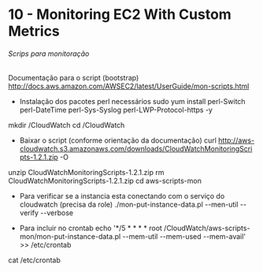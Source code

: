 # 10 - Monitoring EC2 With Custom Metrics

###### Scrips para monitoração

Documentação para o script (bootstrap)
http://docs.aws.amazon.com/AWSEC2/latest/UserGuide/mon-scripts.html

- Instalação dos pacotes perl necessários
sudo yum install perl-Switch perl-DateTime perl-Sys-Syslog perl-LWP-Protocol-https -y


mkdir /CloudWatch
cd /CloudWatch

- Baixar o script (conforme orientação da documentação)
curl http://aws-cloudwatch.s3.amazonaws.com/downloads/CloudWatchMonitoringScripts-1.2.1.zip -O

unzip CloudWatchMonitoringScripts-1.2.1.zip
rm CloudWatchMonitoringScripts-1.2.1.zip
cd aws-scripts-mon

- Para verificar se a instancia esta conectando com o serviço do cloudwatch (precisa da role)
./mon-put-instance-data.pl --men-util --verify --verbose

- Para incluir no crontab
echo '*/5 * * * * root /CloudWatch/aws-scripts-mon/mon-put-instance-data.pl --mem-util --mem-used --mem-avail' >> /etc/crontab

cat /etc/crontab
